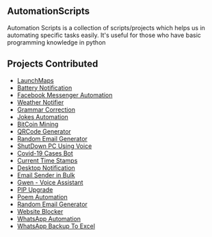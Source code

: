 <h2>AutomationScripts</h2>

Automation Scripts is a collection of scripts/projects which helps us in automating specific tasks easily. It's useful for those who have basic programming knowledge in python

<h2>Projects Contributed</h2>

- [LaunchMaps](https://github.com/prathimacode-hub/Awesome_Python_Scripts/tree/main/AutomationScripts/LaunchMaps)
- [Battery Notification](https://github.com/prathimacode-hub/Awesome_Python_Scripts/tree/main/AutomationScripts/Battery%20Notification)
- [Facebook Messenger Automation](https://github.com/prathimacode-hub/Awesome_Python_Scripts/tree/main/AutomationScripts/Facebook%20Messenger%20Automation)
- [Weather Notifier](https://github.com/Komal-99/Awesome_Python_Scripts/tree/weather/AutomationScripts/Weather%20Notifier)
- [Grammar Correction](https://github.com/prathimacode-hub/Awesome_Python_Scripts/tree/main/AutomationScripts/Grammar%20Correction)
- [Jokes Automation](https://github.com/prathimacode-hub/Awesome_Python_Scripts/tree/main/AutomationScripts/Jokes%20Automation)
- [BitCoin Mining](https://github.com/prathimacode-hub/Awesome_Python_Scripts/tree/main/AutomationScripts/BitCoin%20Mining)
- [QRCode Generator](https://github.com/prathimacode-hub/Awesome_Python_Scripts/tree/main/AutomationScripts/Qrcode%20Generator)
- [Random Email Generator](https://github.com/prathimacode-hub/Awesome_Python_Scripts/tree/main/AutomationScripts/Random%20Email%20Generator)
- [ShutDown PC Using Voice](https://github.com/prathimacode-hub/Awesome_Python_Scripts/tree/main/AutomationScripts/Shut%20Down%20PC)
- [Covid-19 Cases Bot](https://github.com/Komal-99/Awesome_Python_Scripts/tree/covid_cases_bot/AutomationScripts/Covid_cases_bot)
- [Current Time Stamps](https://github.com/prathimacode-hub/Awesome_Python_Scripts/tree/main/AutomationScripts/Current%20Time%20Stamps)
- [Desktop Notification](https://github.com/prathimacode-hub/Awesome_Python_Scripts/tree/main/AutomationScripts/Desktop%20Notification)
- [Email Sender in Bulk](https://github.com/prathimacode-hub/Awesome_Python_Scripts/tree/main/AutomationScripts/Email%20Sender%20In%20Bulk)
- [Gwen - Voice Assistant](https://github.com/prathimacode-hub/Awesome_Python_Scripts/tree/main/AutomationScripts/Gwen%20-%20Voice%20Assistant)
- [PIP Upgrade](https://github.com/prathimacode-hub/Awesome_Python_Scripts/tree/main/AutomationScripts/PIP%20Upgrade)
- [Poem Automation](https://github.com/prathimacode-hub/Awesome_Python_Scripts/tree/main/AutomationScripts/Poem%20Automation)
- [Random Email Generator](https://github.com/prathimacode-hub/Awesome_Python_Scripts/tree/main/AutomationScripts/Random%20Email%20Generator)
- [Website Blocker](https://github.com/prathimacode-hub/Awesome_Python_Scripts/tree/main/AutomationScripts/Website%20Blocker)
- [WhatsApp Automation](https://github.com/prathimacode-hub/Awesome_Python_Scripts/tree/main/AutomationScripts/WhatsApp%20Automation)
- [WhatsApp Backup To Excel](https://github.com/prathimacode-hub/Awesome_Python_Scripts/tree/main/AutomationScripts/WhatsApp%20Backup%20to%20Excel)


